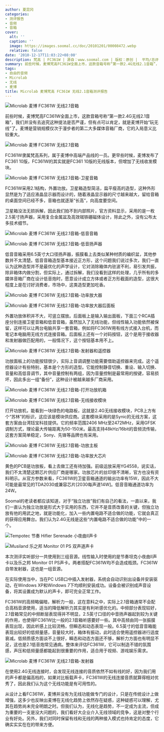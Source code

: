 ```yaml
---
author: 夏昆冈
categories:
- 测评报告
- 音频
- 音箱
cover:
  alt: ''
  caption: ''
  image: https://images.soomal.cc/doc/20101201/00008472.webp
  relative: false
date: '2010-12-17T11:03:22+08:00'
description: 梵高 | FC361W | 源自：www.soomal.com | 版权：原创 |  平均/总评分：09.14/192
summary: 前些时候，麦博梵高FC361W全面上市，这款音箱号称“第一款2.4G无线2.1音箱”，我们并没有去追究这种提法是否严谨，但有点可以肯定，就是麦博开始“玩无线”了。麦博是营销规模仅次于漫步者的第二大多媒体音箱厂商，它的入局意义比较重大。
tags:
- 自由的音频
- Microlab
- 无线
- 麦博
title: Microlab 麦博梵高 FC361W 无线2.1音箱测评报告
---
```


![Microlab 麦博 FC361W 无线2.1音箱](https://images.soomal.cc/doc/20101201/00008472.webp)



前些时候，麦博梵高FC361W全面上市，这款音箱号称“第一款2.4G无线2.1音箱”，我们并没有去追究这种提法是否严谨，但有点可以肯定，就是麦博开始“玩无线”了。麦博是营销规模仅次于漫步者的第二大多媒体音箱厂商，它的入局意义比较重大。



![Microlab 麦博 FC361W 无线2.1音箱](https://images.soomal.cc/doc/20101201/00008474.webp)



FC361W隶属梵高系列，属于麦博中高端产品线的一员。更早些时候，麦博发布了FC361 10版，FC361W的其实就是FC361 10版的无线版本，但增加了无线收发模块。



![Microlab 麦博 FC361W 无线2.1音箱-卫星音箱](https://images.soomal.cc/doc/20101201/00008475.webp)



FC361W采用2.1结构，外置功放。卫星箱造型简洁，扁平瘦高的造型，这种外形显然是为了适应液晶显示器而设计的，随着液晶显示器的尺寸越来越大，留给音箱的桌面空间已经不多，音箱也就逐渐“长高”，向高度要空间。



卫星箱没法无损拆解，因此我们拍不到内部照片，官方资料显示，采用的是一枚2.5英寸扬声器，采用复合金属盆及高效铷铁硼磁体设计，除此之外，没有公布太多技术细节。



![Microlab 麦博 FC361W 无线2.1音箱-低音音箱](https://images.soomal.cc/doc/20101201/00008476.webp)



![Microlab 麦博 FC361W 无线2.1音箱-低音扬声器](https://images.soomal.cc/doc/20101201/00008477.webp)



低音音箱采用6.5英寸大口径扬声器，振膜看上去类似某种材质的编织盆，其他参数并不太清楚。低音音箱造型基本接近正方形，这个问题我们说过多次，我们一直认为这种造型并不是最优化的声学设计，它对消除箱体内驻波不利，易引发共振，除非箱体内做分割，但实际上，通过拆解，我们没看到这样的处理，几乎所有的多媒体音箱厂商在设计低音炮时，愿意设计成立方体或者正方形截面的造型，这很大程度上是在讨好消费者，市场中，这类造型更加吃香。



![Microlab 麦博 FC361W 无线2.1音箱-功率放大器](https://images.soomal.cc/doc/20101201/00008482.webp)



![Microlab 麦博 FC361W 无线2.1音箱-功率放大器后面板](https://images.soomal.cc/doc/20101201/00008483.webp)



外置功放体积并不大，可竖立摆放。后面板上是输入输出面板，下面三个RCA插座分别连接卫星音箱和低音音箱，虽然加入了无线功能，但线性输入功能依然被保留，这样可以让两台电脑共享一套音箱，例如将FC361W用有线方式接入台机，而笔记本电脑用无线方式连接音箱。后面板上还有一个对码按钮，这个是用于接收器和发射器做匹配用的，一般情况下，这个按钮基本用不上。



![Microlab 麦博 FC361W 无线2.1音箱-发射器和遥控器](https://images.soomal.cc/doc/20101201/00008479.webp)



功放面板上的功能按钮很少，实际上音调调整功能需要借助遥控器来完成。这个遥控器设计有些特别，基本是个方形的造型。它能控制静音切换、重设、输入切换、音量和高低音调节，其中音量控制有两组，因为音量控制是最常用的按键，容易损坏，因此多出一组“备份”，这种设计被越来越多厂商采用。



![Microlab 麦博 FC361W 无线2.1音箱-打开功放机箱](https://images.soomal.cc/doc/20101201/00008484.webp)



![Microlab 麦博 FC361W 无线2.1音箱-无线接收模块](https://images.soomal.cc/doc/20101201/00008486.webp)



打开功放机，能看到一块绿色的电路板，这就是2.4G无线接收模块，PCB上方有个“苏林”的标识，这应该是模块供应商。这套模块采用的是Synic的无线方案，这套方案由台湾钰宝科技提供。它的频率范围2406 MHz至2472MHz，采用GFSK调制方式，理论最大传输距离为50-150米。最高支持48kHz/16bit的音频流传输，这套方案简单稳定，Sony、先锋等品牌也有采用。



![Microlab 麦博 FC361W 无线2.1音箱-功放主板](https://images.soomal.cc/doc/20101201/00008488.webp)



![Microlab 麦博 FC361W 无线2.1音箱-功率放大芯片](https://images.soomal.cc/doc/20101201/00008490.webp)



黄色的PCB是功放板，看上去做工还有待加强。前级运放采用YG4558，说实话，我们不太清楚这颗芯片供应厂商是哪家。功放芯片的丝印很不清晰，官方也没有资料明示。从官方参数来看，FC361W的卫星音箱通道的输出功率有15W，因此不大可能是最常见的TDA2030或兼容芯片[2030每声道14W]。低音音箱通道功率为24W。



Soomal的老读者都应该知道，对于“独立功放”我们有自己的看法，一直以来，我们一直认为独立功放是形式大于实用的东西，它并不是音质改善的关键，但独立功放有他的用武之地，就是功能化，加入一些内置电路不适合做的功能，它就会真正的获得应用舞台。我们认为2.4G无线是这些“内置电路不适合做的功能”中的一个。



![Tempotec 节奏 Hifier Serenade 小夜曲II声卡](https://images.soomal.cc/doc/20100927/00007367.webp)



![Musiland 乐之邦 Monitor 01 PS 双声道声卡](https://images.soomal.cc/doc/20100424/00005126.webp)



本次测评实听部分一共使用到三组音源。线性输入时使用的是节奏坦克小夜曲II声卡以及乐之邦 Monitor 01 PS声卡。两者搭配FC361W均不会造成瓶颈。FC361W自带发射器，这也是一组音源。



在实际使用当中，当在PC USB口中插入发射器，系统会自动识别出设备并安装驱动，在Windows XP和Windows 7下均顺利安装成功。设备会被识别成声音设备，将其设置成为默认的声卡，即可完全正常工作。



FC361W的高频略偏暗，解析力一般，这在意料之中，实际上2.1音箱通常不会配合高档音源使用，适当的降低解析力其实是有利听感优化的。中频部分表现较好，2.1音箱常见的中频断层表现得并不明显，2.5英寸口径的中音扬声器起到较为关键的作用，也使得FC361W比一般的2.1音箱听感要好一些。其中高频由同一张振膜表现出现，因此听感上比较流畅，但瞬态和动态表现一般。6.5英寸的低音音箱能表现出较好的低频量感，音量较大时，箱体有振动，此时适合使用遥控器进行适度衰减。低频质感方面谈不上很好，瞬态和动态方面还不够，解析力方面也有明显不足，这也是2.1低音炮常见通病。整体来评估FC361W，它可以制造不错的氛围感，声压和低频量感都能起到很重要的作用，适合用于视频、游戏娱乐需求。



![Microlab 麦博 FC361W 无线2.1音箱-发射器](https://images.soomal.cc/doc/20101201/00008481.webp)



在使用2.4G无线连接时，会发现无线连接的音质依然不如有线的好，因为我们用的声卡都是偏高档的，如果对比板载声卡，FC361W的无线连接音质就算得相对优秀了，因此我们认为这个无线功能是有可用性的。



从设计上看FC361W，麦博并没有为无线功能做专门的设计，只是在传统设计上做增强，这多少也反映出麦博在无线化趋势上依然存在疑惑，这种疑惑可以理解，尤其在趋势尚未完全明朗之时。但我们认为，无线化是趋势，不一定成为主流，但成为重要的一支是没大问题的，我们看好大企业介入无线领域的竞争，这是对整个行业有好处。另外，我们对同时保留有线和无线的两种接入模式也持肯定的态度，它确实实实在在的带来方便。